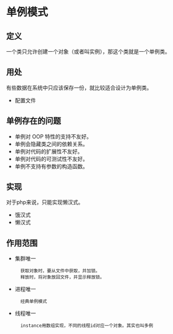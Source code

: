 # 单例模式

## 定义
一个类只允许创建一个对象（或者叫实例），那这个类就是一个单例类。

## 用处
有些数据在系统中只应该保存一份，就比较适合设计为单例类。
- 配置文件

## 单例存在的问题
- 单例对 OOP 特性的支持不友好。
- 单例会隐藏类之间的依赖关系。
- 单例对代码的扩展性不友好。
- 单例对代码的可测试性不友好。
- 单例不支持有参数的构造函数。

## 实现
对于php来说，只能实现懒汉式。
- 饿汉式
- 懒汉式

## 作用范围
- 集群唯一

        获取对象时，要从文件中获取，并加锁。
        释放时，将对象放回文件，并显示释放锁。
- 进程唯一

        经典单例模式
- 线程唯一

        instance用数组实现，不同的线程id对应一个对象。其实也叫多例